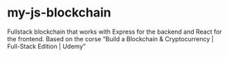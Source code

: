 # my-js-blockchain
Fullstack blockchain that works with Express for the backend and React for the frontend. Based on the corse “Build a Blockchain &amp; Cryptocurrency | Full-Stack Edition | Udemy”
